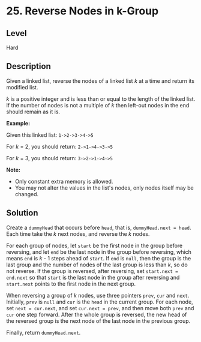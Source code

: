 # 25. Reverse Nodes in k-Group
## Level
Hard

## Description
Given a linked list, reverse the nodes of a linked list *k* at a time and return its modified list.

*k* is a positive integer and is less than or equal to the length of the linked list. If the number of nodes is not a multiple of *k* then left-out nodes in the end should remain as it is.

**Example:**

Given this linked list: `1->2->3->4->5`

For *k* = 2, you should return: `2->1->4->3->5`

For *k* = 3, you should return: `3->2->1->4->5`

**Note:**

* Only constant extra memory is allowed.
* You may not alter the values in the list's nodes, only nodes itself may be changed.

## Solution
Create a `dummyHead` that occurs before `head`, that is, `dummyHead.next = head`. Each time take the *k* next nodes, and reverse the *k* nodes.

For each group of nodes, let `start` be the first node in the group before reversing, and let `end` be the last node in the group before reversing, which means `end` is *k* - 1 steps ahead of `start`. If `end` is `null`, then the group is the last group and the number of nodes of the last group is less than *k*, so do not reverse. If the group is reversed, after reversing, set `start.next = end.next` so that `start` is the last node in the group after reversing and `start.next` points to the first node in the next group.

When reversing a group of *k* nodes, use three pointers `prev`, `cur` and `next`. Initially, `prev` is `null` and `cur` is the `head` in the current group. For each node, set `next = cur.next`, and set `cur.next = prev`, and then move both `prev` and `cur` one step forward. After the whole group is reversed, the new head of the reversed group is the next node of the last node in the previous group.

Finally, return `dummyHead.next`.
